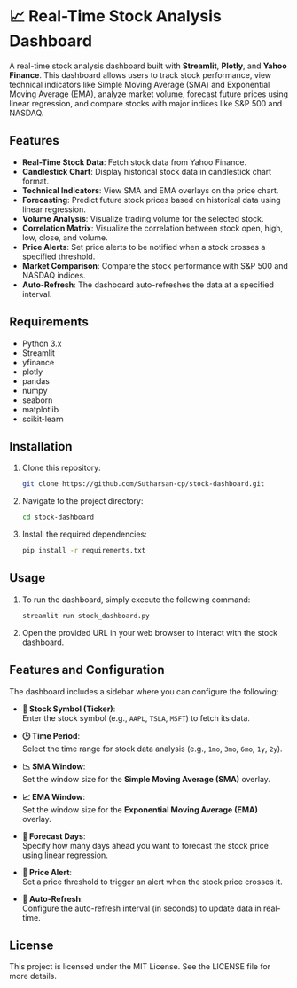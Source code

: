 # 📈 Real-Time Stock Analysis Dashboard

A real-time stock analysis dashboard built with **Streamlit**, **Plotly**, and **Yahoo Finance**. This dashboard allows users to track stock performance, view technical indicators like Simple Moving Average (SMA) and Exponential Moving Average (EMA), analyze market volume, forecast future prices using linear regression, and compare stocks with major indices like S&P 500 and NASDAQ.

## Features

- **Real-Time Stock Data**: Fetch stock data from Yahoo Finance.
- **Candlestick Chart**: Display historical stock data in candlestick chart format.
- **Technical Indicators**: View SMA and EMA overlays on the price chart.
- **Forecasting**: Predict future stock prices based on historical data using linear regression.
- **Volume Analysis**: Visualize trading volume for the selected stock.
- **Correlation Matrix**: Visualize the correlation between stock open, high, low, close, and volume.
- **Price Alerts**: Set price alerts to be notified when a stock crosses a specified threshold.
- **Market Comparison**: Compare the stock performance with S&P 500 and NASDAQ indices.
- **Auto-Refresh**: The dashboard auto-refreshes the data at a specified interval.

## Requirements

- Python 3.x
- Streamlit
- yfinance
- plotly
- pandas
- numpy
- seaborn
- matplotlib
- scikit-learn

## Installation

1. Clone this repository:
   ```bash
   git clone https://github.com/Sutharsan-cp/stock-dashboard.git
2. Navigate to the project directory:
   ```bash
   cd stock-dashboard
3. Install the required dependencies:
   ```bash
   pip install -r requirements.txt


## Usage

1. To run the dashboard, simply execute the following command:
   ```bash
   streamlit run stock_dashboard.py
2. Open the provided URL in your web browser to interact with the stock dashboard.

## Features and Configuration

The dashboard includes a sidebar where you can configure the following:

- **📌 Stock Symbol (Ticker)**:  
  Enter the stock symbol (e.g., `AAPL`, `TSLA`, `MSFT`) to fetch its data.

- **🕒 Time Period**:  
  Select the time range for stock data analysis (e.g., `1mo`, `3mo`, `6mo`, `1y`, `2y`).

- **📉 SMA Window**:  
  Set the window size for the **Simple Moving Average (SMA)** overlay.

- **📈 EMA Window**:  
  Set the window size for the **Exponential Moving Average (EMA)** overlay.

- **🔮 Forecast Days**:  
  Specify how many days ahead you want to forecast the stock price using linear regression.

- **🚨 Price Alert**:  
  Set a price threshold to trigger an alert when the stock price crosses it.

- **🔁 Auto-Refresh**:  
  Configure the auto-refresh interval (in seconds) to update data in real-time.

 ## License
  This project is licensed under the MIT License. See the LICENSE file for more details.
